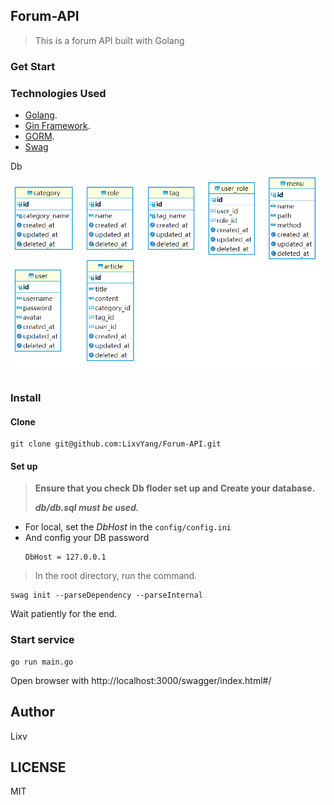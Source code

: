 ## Forum-API
> This is a forum API built with Golang

### Get Start


### Technologies Used

- [Golang](https://golang.org).
- [Gin Framework](https://github.com/gin-gonic/gin).
- [GORM](http://gorm.io).
- [Swag](https://github.com/swaggo/swag)

Db 
![DB](db/db.png)

### Install
#### Clone
```
git clone git@github.com:LixvYang/Forum-API.git
```
#### Set up
> **Ensure that you check Db floder set up and Create your database.**
> 
> _**db/db.sql must be used.**_

- For local, set the _DbHost_ in the `config/config.ini`
- And config your DB password
  ```
  DbHost = 127.0.0.1
  ```

> In the root directory, run the command.
```
swag init --parseDependency --parseInternal
```
Wait patiently for the end.

### Start service
```
go run main.go
```

Open browser with http://localhost:3000/swagger/index.html#/

## Author
Lixv

## LICENSE
MIT


